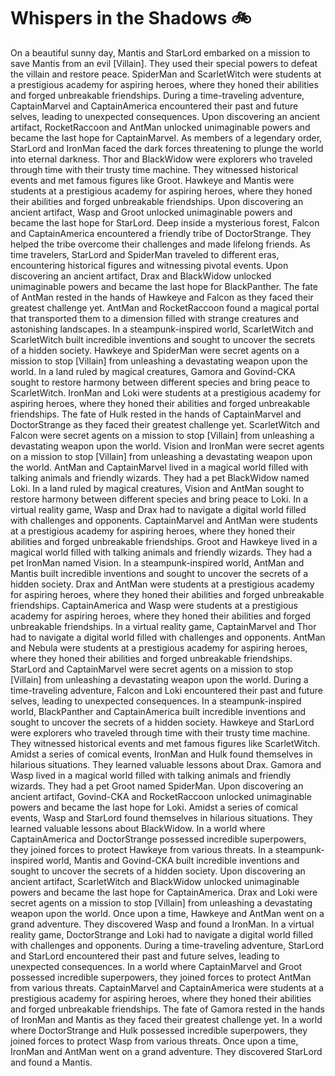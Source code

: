 # Whispers in the Shadows :bike: 

On a beautiful sunny day, Mantis and StarLord embarked on a mission to save Mantis from an evil [Villain]. They used their special powers to defeat the villain and restore peace.
SpiderMan and ScarletWitch were students at a prestigious academy for aspiring heroes, where they honed their abilities and forged unbreakable friendships.
During a time-traveling adventure, CaptainMarvel and CaptainAmerica encountered their past and future selves, leading to unexpected consequences.
Upon discovering an ancient artifact, RocketRaccoon and AntMan unlocked unimaginable powers and became the last hope for CaptainMarvel.
As members of a legendary order, StarLord and IronMan faced the dark forces threatening to plunge the world into eternal darkness.
Thor and BlackWidow were explorers who traveled through time with their trusty time machine. They witnessed historical events and met famous figures like Groot.
Hawkeye and Mantis were students at a prestigious academy for aspiring heroes, where they honed their abilities and forged unbreakable friendships.
Upon discovering an ancient artifact, Wasp and Groot unlocked unimaginable powers and became the last hope for StarLord.
Deep inside a mysterious forest, Falcon and CaptainAmerica encountered a friendly tribe of DoctorStrange. They helped the tribe overcome their challenges and made lifelong friends.
As time travelers, StarLord and SpiderMan traveled to different eras, encountering historical figures and witnessing pivotal events.
Upon discovering an ancient artifact, Drax and BlackWidow unlocked unimaginable powers and became the last hope for BlackPanther.
The fate of AntMan rested in the hands of Hawkeye and Falcon as they faced their greatest challenge yet.
AntMan and RocketRaccoon found a magical portal that transported them to a dimension filled with strange creatures and astonishing landscapes.
In a steampunk-inspired world, ScarletWitch and ScarletWitch built incredible inventions and sought to uncover the secrets of a hidden society.
Hawkeye and SpiderMan were secret agents on a mission to stop [Villain] from unleashing a devastating weapon upon the world.
In a land ruled by magical creatures, Gamora and Govind-CKA sought to restore harmony between different species and bring peace to ScarletWitch.
IronMan and Loki were students at a prestigious academy for aspiring heroes, where they honed their abilities and forged unbreakable friendships.
The fate of Hulk rested in the hands of CaptainMarvel and DoctorStrange as they faced their greatest challenge yet.
ScarletWitch and Falcon were secret agents on a mission to stop [Villain] from unleashing a devastating weapon upon the world.
Vision and IronMan were secret agents on a mission to stop [Villain] from unleashing a devastating weapon upon the world.
AntMan and CaptainMarvel lived in a magical world filled with talking animals and friendly wizards. They had a pet BlackWidow named Loki.
In a land ruled by magical creatures, Vision and AntMan sought to restore harmony between different species and bring peace to Loki.
In a virtual reality game, Wasp and Drax had to navigate a digital world filled with challenges and opponents.
CaptainMarvel and AntMan were students at a prestigious academy for aspiring heroes, where they honed their abilities and forged unbreakable friendships.
Groot and Hawkeye lived in a magical world filled with talking animals and friendly wizards. They had a pet IronMan named Vision.
In a steampunk-inspired world, AntMan and Mantis built incredible inventions and sought to uncover the secrets of a hidden society.
Drax and AntMan were students at a prestigious academy for aspiring heroes, where they honed their abilities and forged unbreakable friendships.
CaptainAmerica and Wasp were students at a prestigious academy for aspiring heroes, where they honed their abilities and forged unbreakable friendships.
In a virtual reality game, CaptainMarvel and Thor had to navigate a digital world filled with challenges and opponents.
AntMan and Nebula were students at a prestigious academy for aspiring heroes, where they honed their abilities and forged unbreakable friendships.
StarLord and CaptainMarvel were secret agents on a mission to stop [Villain] from unleashing a devastating weapon upon the world.
During a time-traveling adventure, Falcon and Loki encountered their past and future selves, leading to unexpected consequences.
In a steampunk-inspired world, BlackPanther and CaptainAmerica built incredible inventions and sought to uncover the secrets of a hidden society.
Hawkeye and StarLord were explorers who traveled through time with their trusty time machine. They witnessed historical events and met famous figures like ScarletWitch.
Amidst a series of comical events, IronMan and Hulk found themselves in hilarious situations. They learned valuable lessons about Drax.
Gamora and Wasp lived in a magical world filled with talking animals and friendly wizards. They had a pet Groot named SpiderMan.
Upon discovering an ancient artifact, Govind-CKA and RocketRaccoon unlocked unimaginable powers and became the last hope for Loki.
Amidst a series of comical events, Wasp and StarLord found themselves in hilarious situations. They learned valuable lessons about BlackWidow.
In a world where CaptainAmerica and DoctorStrange possessed incredible superpowers, they joined forces to protect Hawkeye from various threats.
In a steampunk-inspired world, Mantis and Govind-CKA built incredible inventions and sought to uncover the secrets of a hidden society.
Upon discovering an ancient artifact, ScarletWitch and BlackWidow unlocked unimaginable powers and became the last hope for CaptainAmerica.
Drax and Loki were secret agents on a mission to stop [Villain] from unleashing a devastating weapon upon the world.
Once upon a time, Hawkeye and AntMan went on a grand adventure. They discovered Wasp and found a IronMan.
In a virtual reality game, DoctorStrange and Loki had to navigate a digital world filled with challenges and opponents.
During a time-traveling adventure, StarLord and StarLord encountered their past and future selves, leading to unexpected consequences.
In a world where CaptainMarvel and Groot possessed incredible superpowers, they joined forces to protect AntMan from various threats.
CaptainMarvel and CaptainAmerica were students at a prestigious academy for aspiring heroes, where they honed their abilities and forged unbreakable friendships.
The fate of Gamora rested in the hands of IronMan and Mantis as they faced their greatest challenge yet.
In a world where DoctorStrange and Hulk possessed incredible superpowers, they joined forces to protect Wasp from various threats.
Once upon a time, IronMan and AntMan went on a grand adventure. They discovered StarLord and found a Mantis.